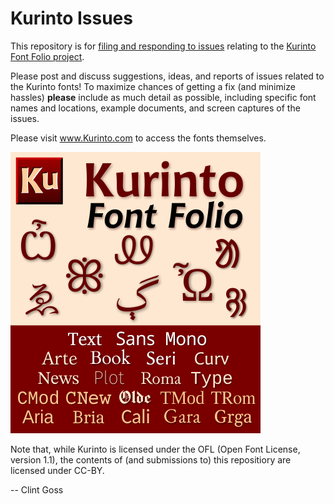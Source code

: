 # Kurinto Issues
This repository is for [filing and responding to issues](https://github.com/ClintGoss/Kurinto/issues) relating to the [Kurinto Font Folio project](https://Kurinto.com/).

Please post and discuss suggestions, ideas, and reports of issues related to the Kurinto fonts!
To maximize chances of getting a fix (and minimize hassles) **please** include as much detail as possible,
including specific font names and locations, example documents, and screen captures of the issues.


Please visit www.Kurinto.com to access the fonts themselves.

![Kurinto Specimen Image](KurintoSpecimenFolio_Tall_050dpi.png)

Note that, while Kurinto is licensed under the OFL (Open Font License, version 1.1), the contents of (and submissions to) this repositiory are licensed under CC-BY.

-- Clint Goss
